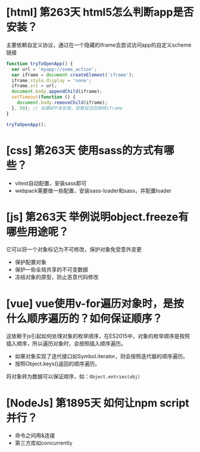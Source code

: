 # [html] 第263天 html5怎么判断app是否安装？

主要依赖自定义协议，通过在一个隐藏的iframe去尝试访问app的自定义scheme链接

```javascript
function tryToOpenApp() {
  var url = 'myapp://some_action';
  var iframe = document.createElement('iframe');
  iframe.style.display = 'none';
  iframe.src = url;
  document.body.appendChild(iframe);
  setTimeout(function () {
    document.body.removeChild(iframe);
  }, 50); // 如果APP未安装，短暂延迟后移除iframe
}

tryToOpenApp();
```

# [css] 第263天 使用sass的方式有哪些？

- vitest自动配置，安装sass即可
- webpack需要做一些配置，安装sass-loader和sass，并配置loader

# [js] 第263天 举例说明object.freeze有哪些用途呢？

它可以将一个对象标记为不可修改，保护对象免受意外变更
- 保护配置对象
- 保护一些全局共享的不可变数据
- 冻结对象的原型，防止恶意代码修改

# [vue] vue使用v-for遍历对象时，是按什么顺序遍历的？如何保证顺序？

这依赖于js引起如何处理对象的枚举顺序，在ES2015中，对象的枚举顺序是按照插入顺序，所以遍历对象时，会按照插入顺序遍历。

- 如果对象实现了迭代接口如Symbol.iterator，则会按照迭代器的顺序遍历。
- 按照Object.keys()返回的顺序遍历。

将对象转为数据可以保证顺序，如：`Object.entries(obj)`

# [NodeJs] 第1895天 如何让npm script并行？

- 命令之间用&连接
- 第三方库如concurrently
